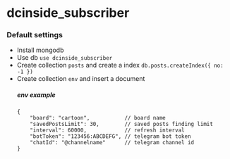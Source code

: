 # dcinside_subscriber

### Default settings

* Install mongodb
* Use db `use dcinside_subscriber`
* Create collection `posts` and create a index `db.posts.createIndex({ no: -1 })`
* Create collection `env` and insert a document
  ##### env example
  ```jsonc
  {
      "board": "cartoon",           // board name
      "savedPostsLimit": 30,        // saved posts finding limit
      "interval": 60000,            // refresh interval
      "botToken": "123456:ABCDEFG", // telegram bot token
      "chatId": "@channelname"      // telegram channel id
  }
  ```

